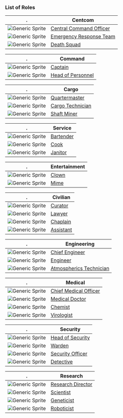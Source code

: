 ### List of Roles

|.| Centcom                                               |
| - | --- |
| ![Generic Sprite](Centcomofficial.png) | [Central Command Officer](Central-Command-Officer.md) |
| ![Generic Sprite](Emergencyresponseteamcommander.png) | [Emergency Response Team](Emergency-Response-Team.md) |
| ![Generic Sprite](Deathsquadofficer.png) | [Death Squad](Death-Squad.md) |

|.| Command |
| - | --- |
| ![Generic Sprite](Generic_captain.png) | [Captain](Captain.md) |
| ![Generic Sprite](Generic_hop.png) | [Head of Personnel](HoP.md) |

|.| Cargo |
| - | --- |
| ![Generic Sprite](Generic_qm.png) | [Quartermaster](Quartermaster.md) |
| ![Generic Sprite](Generic_cargo.png) | [Cargo Technician](Cargo-Technician.md) |
| ![Generic Sprite](Generic_miner.png) | [Shaft Miner](Shaft-Miner.md) |

|.| Service |
| - | --- |
| ![Generic Sprite](Barman.png) | [Bartender](Bartender.md) |
| ![Generic Sprite](Generic_chef.png) | [Cook](Cook.md) |
| ![Generic Sprite](Generic_janitor.png) | [Janitor](Janitor.md) |

|.| Entertainment |
| - | --- |
| ![Generic Sprite](Generic_clown.png) | [Clown](Clown.md) |
| ![Generic Sprite](Generic_mime.png) | [Mime](Mime.md) |

|.| Civilian |
| - | --- |
| ![Generic Sprite](Generic_librarian.png) | [Curator](Curator.md) |
| ![Generic Sprite](Generic_lawyer.png) | [Lawyer](Lawyer.md) |
| ![Generic Sprite](Generic_chaplain.png) | [Chaplain](Chaplain.md) |
| ![Generic Sprite](Generic_assistant2.png) | [Assistant](Assistant.md) |

|.| Engineering |
| - | --- |
| ![Generic Sprite](Generic_ce.png) | [Chief Engineer](Chief-Engineer.md) |
| ![Generic Sprite](Generic_engineer.png) | [Engineer](Engineer.md) |
| ![Generic Sprite](Generic_atmos.png) | [Atmospherics Technician](Atmospherics-Technician.md) |

|.| Medical |
| - | --- |
| ![Generic Sprite](Generic_cmo.png) | [Chief Medical Officer](Chief-Medical-Officer.md) |
| ![Generic Sprite](MedicalDoctor.png) | [Medical Doctor](Medical-Doctor.md) |
| ![Generic Sprite](Chemist.png) | [Chemist](Chemist.md) |
| ![Generic Sprite](Generic_virologist.png) | [Virologist](Virologist.md) |

|.| Security |
| - | --- |
| ![Generic Sprite](Generic_hos.png) | [Head of Security](Head-of-Security.md) |
| ![Generic Sprite](Generic_warden.png) | [Warden](Warden.md) |
| ![Generic Sprite](Generic_security.png) | [Security Officer](Security.md) |
| ![Generic Sprite](Generic_detective.png) | [Detective](Detective.md) |

|.| Research |
| - | --- |
| ![Generic Sprite](Generic_rd.png) | [Research Director](Research-Director.md) |
| ![Generic Sprite](Scientist_generic.png) | [Scientist](Scientist.md) |
| ![Generic Sprite](Geneticist.png) | [Geneticist](Geneticist.md) |
| ![Generic Sprite](Roboticist.png) | [Roboticist](Roboticist.md) |

